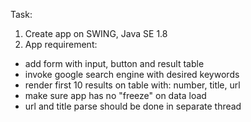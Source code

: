Task:

1. Create app on SWING, Java SE 1.8
2. App requirement:
- add form with input, button and result table
- invoke google search engine with desired keywords
- render first 10 results on table with: number, title, url
- make sure app has no "freeze" on data load
- url and title parse should be done in separate thread